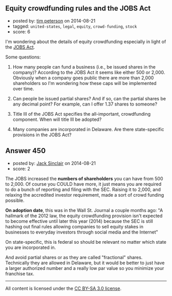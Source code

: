 ## Equity crowdfunding rules and the JOBS Act

- posted by: [tim peterson](https://stackexchange.com/users/360327/tim-peterson) on 2014-08-21
- tagged: `united-states`, `legal`, `equity`, `crowd-funding`, `stock`
- score: 6

I'm wondering about the details of equity crowdfunding especially in light of the [JOBS Act][1].

Some questions:

1. How many people can fund a business (i.e., be issued shares in the company)? According to the JOBS Act it seems like either 500 or 2,000. Obviously when a company goes public there are more than 2,000 shareholders so I'm wondering how these caps will be implemented over time.

2. Can people be issued partial shares? And if so, can the partial shares be any decimal point? For example, can I offer 1.37 shares to someone?

3. Title III of the JOBS Act specifies the all-important, crowdfunding component. When will title III be adopted?

4. Many companies are incorporated in Delaware. Are there state-specific provisions in the JOBS Act?


  [1]: http://en.wikipedia.org/wiki/Jumpstart_Our_Business_Startups_Act


## Answer 450

- posted by: [Jack Sinclair](https://stackexchange.com/users/1124319/jack-sinclair) on 2014-08-21
- score: 2

The JOBS increased the **numbers of shareholders** you can have from 500 to 2,000. Of course you COULD have more, it just means you are required to do a bunch of reporting and filing with the SEC. Raising it to 2,000, and relaxing the accredited investor requirement, made a sort of crowd funding possible. 

**On adoption date**, this was in the Wall St. Journal a couple months ago: "A hallmark of the 2012 law, the equity crowdfunding provision isn't expected to become effective until later this year (2014) because the SEC is still hashing out final rules allowing companies to sell equity stakes in businesses to everyday investors through social media and the Internet"

On state-specific, this is federal so should be relevant no matter which state you are incorporated in. 

And avoid partial shares or as they are called "fractional" shares. Technically they are allowed in Delaware, but it would be better to just have a larger authorized number and a really low par value so you minimize your franchise tax.



---

All content is licensed under the [CC BY-SA 3.0 license](https://creativecommons.org/licenses/by-sa/3.0/).
